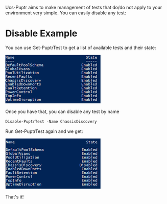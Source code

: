 Ucs-Puptr aims to make management of tests that do/do not apply to your environment very simple.
You can easily disable any test:

# Disable Example

You can use Get-PuptrTest to get a list of available tests and their state:

[![Source](images/get-puptrtest.png)](images/get-puptrtest.png)

Once you have that, you can disable any test by name

```PowerShell
Disable-PuptrTest -Name ChassisDiscovery
```

Run Get-PuptrTest again and we get:

[![Source](images/disable-puptrtest.png)](images/disable-puptrtest.png)

That's it!